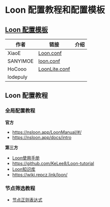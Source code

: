 # Loon 配置教程和配置模板

## [Loon 配置模板](https://github.com/LaolunsiG/PCR/tree/main/Config_File/Loon/Config)

| 作者       | 链接                                                                                                             | 介绍  |
| -------- | -------------------------------------------------------------------------------------------------------------- | --- |
| XiaoE    | [Loon.conf](https://raw.githubusercontent.com/LaolunsiG/PCR/refs/heads/main/Config_File/Loon/Config/Loon.conf) |     |
| SANYIMOE | [loon.conf](https://github.com/SANYIMOE/Quan_Shado_Conf/blob/master/conf/loon.conf)                            |     |
| HoCooo   | [LoonLite.conf](https://github.com/HoCooo/Loon/blob/main/LoonLite.conf)                                        |     |
| lodepuly |                                                                                                                |     |

## Loon 配置教程
### 全局配置教程
**官方**
- https://nsloon.app/LoonManual/#/
- https://nsloon.app/docs/intro

**第三方**
- [Loon使用手册](https://coffee-elderberry-22b.notion.site/Loon-71747252d5054551a8cd10924064899c)
- https://github.com/KeLee8/Loon-tutorial
- [Loon知识库](https://getupnote.com/share/notes/zSn1ShBmzNYISKcTgjXE5oHMrNf2/b6047d8b-621c-44af-bfa6-a28d35bcf928)
- https://wiki.repcz.link/loon/

### 节点筛选教程
- [节点正则表达式](https://github.com/LaolunsiG/XiaoE_PCR/blob/main/Config_File/%E8%8A%82%E7%82%B9%E7%9A%84%E6%AD%A3%E5%88%99%E8%A1%A8%E8%BE%BE%E5%BC%8F.md)
